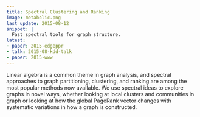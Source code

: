 ```yaml
---
title: Spectral Clustering and Ranking
image: metabolic.png
last_update: 2015-08-12
snippet: |
  Fast spectral tools for graph structure.
latest:
- paper: 2015-edgeppr
- talk: 2015-08-kdd-talk
- paper: 2015-www
---
```


Linear algebra is a common theme in graph analysis, and spectral
approaches to graph partitioning, clustering, and ranking are among
the most popular methods now available.  We use spectral ideas
to explore graphs in novel ways, whether looking at local clusters
and communities in graph or looking at how the global PageRank vector
changes with systematic variations in how a graph is constructed.
